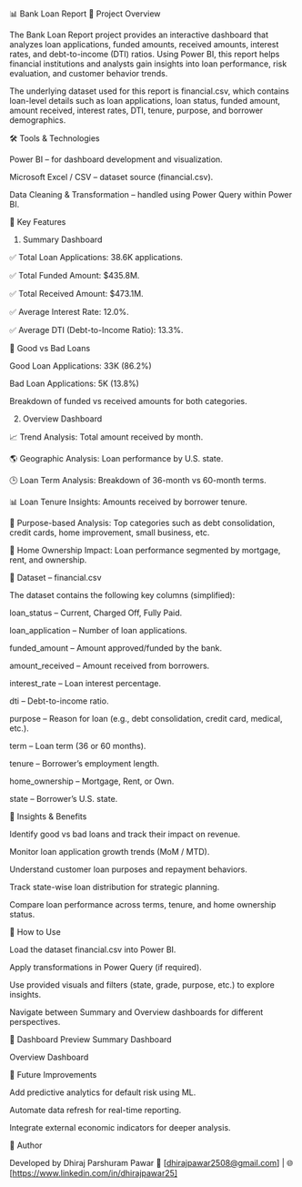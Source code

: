 📊 Bank Loan Report
📌 Project Overview

The Bank Loan Report project provides an interactive dashboard that analyzes loan applications, funded amounts, received amounts, interest rates, and debt-to-income (DTI) ratios.
Using Power BI, this report helps financial institutions and analysts gain insights into loan performance, risk evaluation, and customer behavior trends.

The underlying dataset used for this report is financial.csv, which contains loan-level details such as loan applications, loan status, funded amount, amount received, interest rates, DTI, tenure, purpose, and borrower demographics.

🛠️ Tools & Technologies

Power BI – for dashboard development and visualization.

Microsoft Excel / CSV – dataset source (financial.csv).

Data Cleaning & Transformation – handled using Power Query within Power BI.

📑 Key Features
1. Summary Dashboard

✅ Total Loan Applications: 38.6K applications.

✅ Total Funded Amount: $435.8M.

✅ Total Received Amount: $473.1M.

✅ Average Interest Rate: 12.0%.

✅ Average DTI (Debt-to-Income Ratio): 13.3%.

📌 Good vs Bad Loans

Good Loan Applications: 33K (86.2%)

Bad Loan Applications: 5K (13.8%)

Breakdown of funded vs received amounts for both categories.

2. Overview Dashboard

📈 Trend Analysis: Total amount received by month.

🌎 Geographic Analysis: Loan performance by U.S. state.

🕒 Loan Term Analysis: Breakdown of 36-month vs 60-month terms.

📊 Loan Tenure Insights: Amounts received by borrower tenure.

🎯 Purpose-based Analysis: Top categories such as debt consolidation, credit cards, home improvement, small business, etc.

🏡 Home Ownership Impact: Loan performance segmented by mortgage, rent, and ownership.

📂 Dataset – financial.csv

The dataset contains the following key columns (simplified):

loan_status – Current, Charged Off, Fully Paid.

loan_application – Number of loan applications.

funded_amount – Amount approved/funded by the bank.

amount_received – Amount received from borrowers.

interest_rate – Loan interest percentage.

dti – Debt-to-income ratio.

purpose – Reason for loan (e.g., debt consolidation, credit card, medical, etc.).

term – Loan term (36 or 60 months).

tenure – Borrower’s employment length.

home_ownership – Mortgage, Rent, or Own.

state – Borrower’s U.S. state.

🎯 Insights & Benefits

Identify good vs bad loans and track their impact on revenue.

Monitor loan application growth trends (MoM / MTD).

Understand customer loan purposes and repayment behaviors.

Track state-wise loan distribution for strategic planning.

Compare loan performance across terms, tenure, and home ownership status.

🚀 How to Use

Load the dataset financial.csv into Power BI.

Apply transformations in Power Query (if required).

Use provided visuals and filters (state, grade, purpose, etc.) to explore insights.

Navigate between Summary and Overview dashboards for different perspectives.

📸 Dashboard Preview
Summary Dashboard

Overview Dashboard

📌 Future Improvements

Add predictive analytics for default risk using ML.

Automate data refresh for real-time reporting.

Integrate external economic indicators for deeper analysis.

👤 Author

Developed by Dhiraj Parshuram Pawar
📧 [dhirajpawar2508@gmail.com] | 🌐 [https://www.linkedin.com/in/dhirajpawar25]
